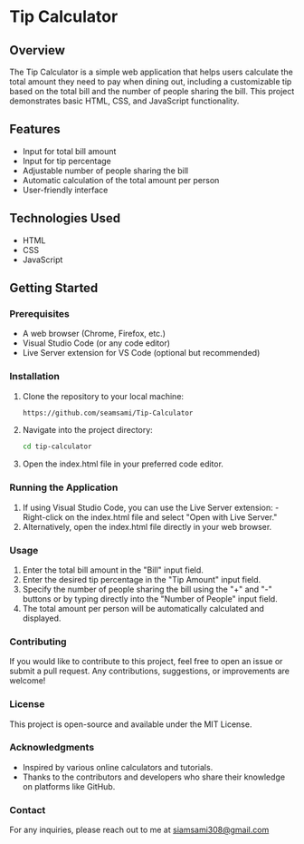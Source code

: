 # Tip Calculator

## Overview
The Tip Calculator is a simple web application that helps users calculate the total amount they need to pay when dining out, including a customizable tip based on the total bill and the number of people sharing the bill. This project demonstrates basic HTML, CSS, and JavaScript functionality.

## Features
- Input for total bill amount
- Input for tip percentage
- Adjustable number of people sharing the bill
- Automatic calculation of the total amount per person
- User-friendly interface

## Technologies Used
- HTML
- CSS
- JavaScript

## Getting Started

### Prerequisites
- A web browser (Chrome, Firefox, etc.)
- Visual Studio Code (or any code editor)
- Live Server extension for VS Code (optional but recommended)

### Installation
1. Clone the repository to your local machine:
   ```bash
   https://github.com/seamsami/Tip-Calculator
2. Navigate into the project directory:
   ```bash
   cd tip-calculator
    ```
 3. Open the index.html file in your preferred code editor.
### Running the Application
 1. If using Visual Studio Code, you can use the Live Server extension:
     -Right-click on the index.html file and select "Open with Live Server."
 2. Alternatively, open the index.html file directly in your web browser.
### Usage
 1. Enter the total bill amount in the "Bill" input field.
 2. Enter the desired tip percentage in the "Tip Amount" input field.
 3. Specify the number of people sharing the bill using the "+" and "-" buttons or by typing directly into the "Number of People" input field.
 4. The total amount per person will be automatically calculated and displayed.
### Contributing
If you would like to contribute to this project, feel free to open an issue or submit a pull request. Any contributions, suggestions, or improvements are welcome!

### License
This project is open-source and available under the MIT License.

### Acknowledgments
- Inspired by various online calculators and tutorials.
- Thanks to the contributors and developers who share their knowledge on platforms like GitHub.
### Contact
For any inquiries, please reach out to me at siamsami308@gmail.com
